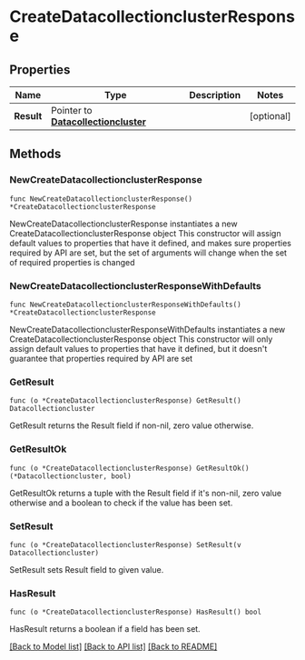 # CreateDatacollectionclusterResponse

## Properties

Name | Type | Description | Notes
------------ | ------------- | ------------- | -------------
**Result** | Pointer to [**Datacollectioncluster**](Datacollectioncluster.md) |  | [optional] 

## Methods

### NewCreateDatacollectionclusterResponse

`func NewCreateDatacollectionclusterResponse() *CreateDatacollectionclusterResponse`

NewCreateDatacollectionclusterResponse instantiates a new CreateDatacollectionclusterResponse object
This constructor will assign default values to properties that have it defined,
and makes sure properties required by API are set, but the set of arguments
will change when the set of required properties is changed

### NewCreateDatacollectionclusterResponseWithDefaults

`func NewCreateDatacollectionclusterResponseWithDefaults() *CreateDatacollectionclusterResponse`

NewCreateDatacollectionclusterResponseWithDefaults instantiates a new CreateDatacollectionclusterResponse object
This constructor will only assign default values to properties that have it defined,
but it doesn't guarantee that properties required by API are set

### GetResult

`func (o *CreateDatacollectionclusterResponse) GetResult() Datacollectioncluster`

GetResult returns the Result field if non-nil, zero value otherwise.

### GetResultOk

`func (o *CreateDatacollectionclusterResponse) GetResultOk() (*Datacollectioncluster, bool)`

GetResultOk returns a tuple with the Result field if it's non-nil, zero value otherwise
and a boolean to check if the value has been set.

### SetResult

`func (o *CreateDatacollectionclusterResponse) SetResult(v Datacollectioncluster)`

SetResult sets Result field to given value.

### HasResult

`func (o *CreateDatacollectionclusterResponse) HasResult() bool`

HasResult returns a boolean if a field has been set.


[[Back to Model list]](../README.md#documentation-for-models) [[Back to API list]](../README.md#documentation-for-api-endpoints) [[Back to README]](../README.md)


